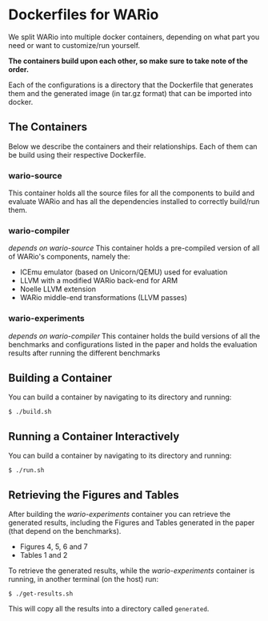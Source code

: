 # Dockerfiles for WARio

We split WARio into multiple docker containers, depending on what part you need or want to customize/run yourself.

**The containers build upon each other, so make sure to take note of the order.**

Each of the configurations is a directory that the Dockerfile that generates
them and the generated image (in tar.gz format) that can be imported into docker.

## The Containers

Below we describe the containers and their relationships. Each of them can be build
using their respective Dockerfile.

### wario-source
This container holds all the source files for all the components to build and
evaluate WARio and has all the dependencies installed to correctly build/run them.

### wario-compiler
*depends on wario-source*
This container holds a pre-compiled version of all of WARio's components, namely the:
* ICEmu emulator (based on Unicorn/QEMU) used for evaluation
* LLVM with a modified WARio back-end for ARM
* Noelle LLVM extension
* WARio middle-end transformations (LLVM passes)

### wario-experiments
*depends on wario-compiler*
This container holds the build versions of all the benchmarks and configurations
listed in the paper and holds the evaluation results after running the different
benchmarks


## Building a Container
You can build a container by navigating to its directory and running:
```
$ ./build.sh
```

## Running a Container Interactively
You can build a container by navigating to its directory and running:
```
$ ./run.sh
```

## Retrieving the Figures and Tables
After building the *wario-experiments* container you can retrieve the generated
results, including the Figures and Tables generated in the paper (that depend on the benchmarks).
* Figures 4, 5, 6 and 7
* Tables 1 and 2

To retrieve the generated results, while the  *wario-experiments* container is
running, in another terminal (on the host) run:
```
$ ./get-results.sh
```

This will copy all the results into a directory called `generated`.
